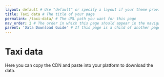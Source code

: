 ```yaml
---
layout: default # Use "default" or specify a layout if your theme provides specific layouts for pages
title: Taxi data # The title of your page
permalink: /taxi-data/ # The URL path you want for this page
nav_order: 2 # The order in which this page should appear in the navigation menu, if applicable
parent: 'Data Download Guide' # If this page is a child of another page, specify the parent page's title here
---
```


# Taxi data

Here you can copy the CDN and paste into your platform to download the data.
<!-- Add more content here -->
